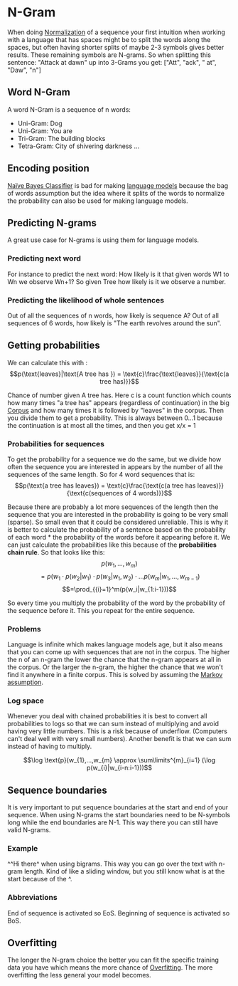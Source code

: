# N-Gram 
When doing [Normalization](../Data/Normalization.md) of a sequence your first intuition when working with a language that has spaces might be to split the words along the spaces, but often having shorter splits of maybe 2-3 symbols gives better results. These remaining symbols are N-grams. So when splitting this sentence: "Attack at dawn" up into 3-Grams you get:  ["Att", "ack", " at", "Daw", "n"]

## Word N-Gram
A word N-Gram is a sequence of n words:
- Uni-Gram: Dog
- Uni-Gram: You are 
- Tri-Gram: The building blocks 
- Tetra-Gram: City of shivering darkness 
...


## Encoding position
[Naïve Bayes Classifier](../Classification/Native%20baiyes/Naïve%20Bayes%20Classifier.md) is bad for making [language models](../Prediction/Language%20Modeling.md) because the bag of words assumption but the idea where it splits of the words to normalize the probability can also be used for making language models. 

## Predicting N-grams
A great use case for N-grams is using them for language models. 

### Predicting next word
For instance to predict the next word: How likely is it that given words W1 to Wn we observe Wn+1? So given Tree how likely is it we observe a number. 

### Predicting the likelihood of whole sentences
Out of all the sequences of n words, how likely is sequence A? Out of all sequences of 6 words, how likely is "The earth revolves around the sun". 

## Getting probabilities 

We can calculate this with : $$p(\text{leaves}|\text{A tree has }) = \text{c}\frac{\text{leaves}}{\text{c(a tree has)}}$$

Chance of number given A tree has. Here c is a count function which counts how many times "a tree has" appears (regardless of continuation) in the big [Corpus](../Data/Corpus.md) and how many times it is followed by "leaves" in the corpus. Then you divide them to get a probability. This is always between 0…1 because the continuation is at most all the times, and then you get x/x = 1


### Probabilities for sequences 
To get the probability for a sequence we do the same, but we divide how often the sequence you are interested in appears by the number of all the sequences of the same length. So for 4 word sequences that is: $$p(\text{a tree has leaves}) = \text{c}\frac{\text{c(a tree has leaves)}}{\text{c(sequences of 4 words)}}$$

Because there are probably a lot more sequences of the length then the sequence that you are interested in the probability is going to be very small (sparse). So small even that it could be considered unreliable. This is why it is better to calculate the probability of a sentence based on the probability of each word * the probability of the words before it appearing before it. We can just calculate the probabilities like this because of the **probabilities chain rule**. So that looks like this: $$p(w_{1},...,w_{m})$$ $$= p(w_{1} \cdot p(w_2|w_{1}) \cdot p(w_3|w_{1},w_{2}) \cdot ... p(w_{m}|w_1,...,w_{m-1})$$ $$=\prod_{{i}=1}^m(p(w_i|w_{1:i-1}))$$

So every time you multiply the probability of the word by the probability of the sequence before it. This you repeat for the entire sequence. 

### Problems 
Language is infinite which makes language models age, but it also means that you can come up with sequences that are not in the corpus. The higher the n of an n-gram the lower the chance that the n-gram appears at all in the corpus. Or the larger the n-gram, the higher the chance that we won't find it anywhere in a finite corpus. This is solved by assuming the [Markov assumption](../Prediction/Markov%20assumption.md).

### Log space
Whenever you deal with chained probabilities it is best to convert all probabilities to logs so that we can sum instead of multiplying and avoid having very little numbers. This is a risk because of underflow. (Computers can't deal well with very small numbers). Another benefit is that we can sum instead of having to multiply. 

$$\log \text{p}(w_{1},...,w_{m} \approx \sum\limits^{m}_{i=1} (\log p(w_{i}|w_{i-n:i-1}))$$


## Sequence boundaries
It is very important to put sequence boundaries at the start and end of your sequence. When using N-grams the start boundaries need to be N-symbols long while the end boundaries are N-1. This way there you can still have valid N-grams. 

### Example
^^Hi there^ when using bigrams. This way you can go over the text with n-gram length. Kind of like a sliding window, but you still know what is at the start because of the ^. 

### Abbreviations 

End of sequence is activated so EoS. 
Beginning of sequence is activated so BoS. 

## Overfitting
The longer the N-gram choice the better you can fit the specific training data you have which means the more chance of [Overfitting](../Prediction/Overfitting.md). The more overfitting the less general your model becomes. 

